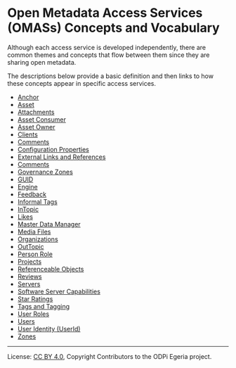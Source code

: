 <!-- SPDX-License-Identifier: CC-BY-4.0 -->
<!-- Copyright Contributors to the ODPi Egeria project. -->

# Open Metadata Access Services (OMASs) Concepts and Vocabulary

Although each access service is developed independently, there are common themes and concepts
that flow between them since they are sharing open metadata.

The descriptions below provide a basic definition and then links to how these concepts
appear in specific access services.

* [Anchor](anchor.md)
* [Asset](assets)
* [Attachments](attachments)
* [Asset Consumer](user-roles/asset-consumer.md)
* [Asset Owner](user-roles/asset-owner.md)
* [Clients](client-server)
* [Comments](feedback/comments.md)
* [Configuration Properties](configuration-properties)
* [External Links and References](attachments/external-references.md)
* [Comments](feedback/comments.md)
* [Governance Zones](governance-zones)
* [GUID](guid.md)
* [Engine](server-capabilities/engine.md)
* [Feedback](feedback)
* [Informal Tags](attachments/tagging.md)
* [InTopic](client-server/in-topic.md) 
* [Likes](feedback/likes.md)
* [Master Data Manager](server-capabilities/master-data-manager.md)
* [Media Files](attachments/external-media-references.md)
* [Organizations](organizations)
* [OutTopic](client-server/out-topic.md)
* [Person Role](user-roles/person-role.md)
* [Projects](projects)
* [Referenceable Objects](referenceable.md)
* [Reviews](feedback/reviews-and-star-ratings.md)
* [Servers](client-server)
* [Software Server Capabilities](server-capabilities)
* [Star Ratings](feedback/reviews-and-star-ratings.md)
* [Tags and Tagging](attachments/tagging.md)
* [User Roles](user-roles)
* [Users](users)
* [User Identity (UserId)](users/user-identity.md)
* [Zones](governance-zones)

----
License: [CC BY 4.0](https://creativecommons.org/licenses/by/4.0/),
Copyright Contributors to the ODPi Egeria project.
